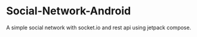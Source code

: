 # Social-Network-Android
A simple social network with socket.io and rest api using jetpack compose.
